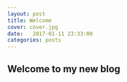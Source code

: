 ```yaml
---
layout: post
title: Welcome 
cover: cover.jpg
date:   2017-01-11 23:33:00
categories: posts
---
```


## Welcome to my new blog 


